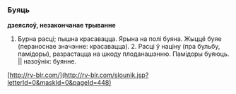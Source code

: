 ### Буяць
**дзеяслоў, незакончанае трыванне**

1. Бурна расці; пышна красавацца. Ярына на полі буяна. Жыццё буяе (пераноснае значэнне: красавацца). 2. Расці ў націну (пра бульбу, памідоры), разрастацца на шкоду плоданашэнню. Памідоры буяюць. || назоўнік: буянне.

<a rel="author">[http://rv-blr.com/](http://rv-blr.com/slounik.jsp?letterId=0&maskId=0&pageId=448)</a>
